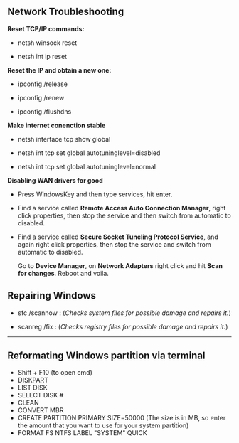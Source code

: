**Network Troubleshooting**
---------------------------------------------------------------------

**Reset TCP/IP commands:**
* netsh winsock reset

* netsh int ip reset

  
**Reset the IP and obtain a new one:**
* ipconfig /release

* ipconfig /renew

* ipconfig /flushdns

**Make internet conenction stable**
* netsh interface tcp show global

* netsh int tcp set global autotuninglevel=disabled

* netsh int tcp set global autotuninglevel=normal

  
**Disabling WAN drivers for good**
* Press WindowsKey and then type services, hit enter. 

* Find a service called <b>Remote Access Auto Connection Manager</b>, right click properties, then stop the service and then switch from automatic to disabled.
  
* Find a service called <b>Secure Socket Tuneling Protocol Service</b>, and again right click properties, then stop the service and switch from automatic to disabled.
  
  Go to <b>Device Manager</b>, on <b>Network Adapters</b> right click and hit <b>Scan for changes</b>.
  Reboot and voila.
 
 
**Repairing Windows**
---------------------------------------------------------------

* sfc /scannow : (*Checks system files for possible damage and repairs it.*)

* scanreg /fix : (*Checks registry files for possible damage and repairs it.*)

----------------------------------------------------------------------------------------------------------------------------------------

**Reformating Windows partition via terminal**
--------------------------------------------------------------------
* Shift + F10 (to open cmd)
* DISKPART
* LIST DISK
* SELECT DISK #
* CLEAN
* CONVERT MBR
* CREATE PARTITION PRIMARY SIZE=50000 (The size is in MB, so enter the amount that you want to use for your system partition)
* FORMAT FS NTFS LABEL "SYSTEM" QUICK
